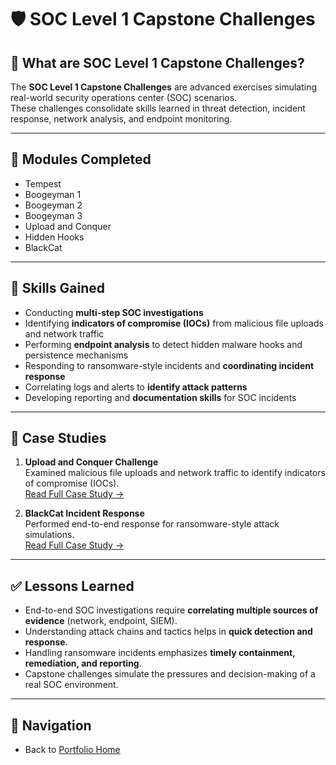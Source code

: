 # 🛡️ SOC Level 1 Capstone Challenges

## 📖 What are SOC Level 1 Capstone Challenges?
The **SOC Level 1 Capstone Challenges** are advanced exercises simulating real-world security operations center (SOC) scenarios.  
These challenges consolidate skills learned in threat detection, incident response, network analysis, and endpoint monitoring.

---

## 📌 Modules Completed
- Tempest  
- Boogeyman 1  
- Boogeyman 2  
- Boogeyman 3  
- Upload and Conquer  
- Hidden Hooks  
- BlackCat  

---

## 🎯 Skills Gained
- Conducting **multi-step SOC investigations**  
- Identifying **indicators of compromise (IOCs)** from malicious file uploads and network traffic  
- Performing **endpoint analysis** to detect hidden malware hooks and persistence mechanisms  
- Responding to ransomware-style incidents and **coordinating incident response**  
- Correlating logs and alerts to **identify attack patterns**  
- Developing reporting and **documentation skills** for SOC incidents  

---

## 📑 Case Studies
1. **Upload and Conquer Challenge**  
   Examined malicious file uploads and network traffic to identify indicators of compromise (IOCs).  
   [Read Full Case Study →](SOC/case-study-upload.md)  

2. **BlackCat Incident Response**  
   Performed end-to-end response for ransomware-style attack simulations.  
   [Read Full Case Study →](SOC/case-study-blackcat.md)  

---

## ✅ Lessons Learned
- End-to-end SOC investigations require **correlating multiple sources of evidence** (network, endpoint, SIEM).  
- Understanding attack chains and tactics helps in **quick detection and response**.  
- Handling ransomware incidents emphasizes **timely containment, remediation, and reporting**.  
- Capstone challenges simulate the pressures and decision-making of a real SOC environment.  

---

## 🔗 Navigation
- Back to [Portfolio Home](../../index.md)

